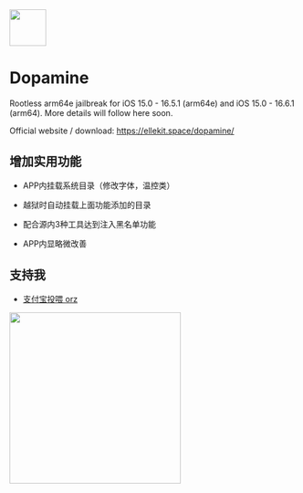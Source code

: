 <img src="https://github.com/opa334/Dopamine/assets/52459150/ed04dd3e-d879-456d-9aa3-d4ed44819c7e" width="64" />

# Dopamine

Rootless arm64e jailbreak for iOS 15.0 - 16.5.1 (arm64e) and iOS 15.0 - 16.6.1 (arm64). More details will follow here soon.

Official website / download: https://ellekit.space/dopamine/



## 增加实用功能

 - APP内挂载系统目录（修改字体，温控类）

 - 越狱时自动挂载上面功能添加的目录

 - 配合源内3种工具达到注入黑名单功能

 - APP内显略微改善
 



## 支持我

 - [支付宝投喂 orz](https://zq666.eu.org/touwei)

<img src="https://zq666.eu.org/touwei.png" width="300" />
